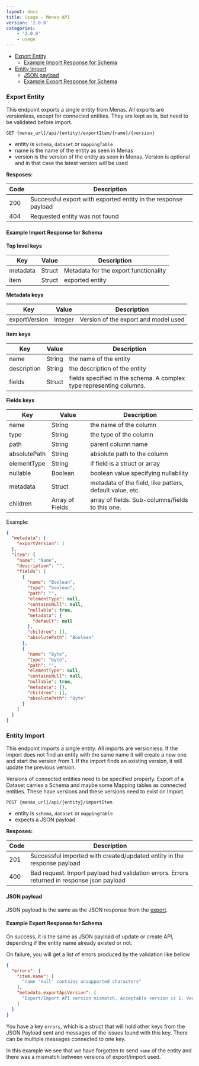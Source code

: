 ```yaml
---
layout: docs
title: Usage - Menas API
version: '2.0.0'
categories:
    - '2.0.0'
    - usage
---
```


- [Export Entity](#export-entity)
  - [Example Import Response for Schema](#example-import-response-for-schema)
- [Entity Import](#entity-import)
  - [JSON payload](#json-payload)
  - [Example Export Response for Schema](#example-export-response-for-schema)


### Export Entity

This endpoint exports a single entity from Menas. All exports are versionless, except for connected entities. They are kept as is, but need to be validated before import.

`GET {menas_url}/api/{entity}/exportItem/{name}/{version}`

- entity is `schema`, `dataset` or `mappingTable`
- name is the name of the entity as seen in Menas
- version is the version of the entity as seen in Menas. Version is optional and in that case the latest version will be used

**Resposes:**

| Code | Description |
|------|-------------|
| 200  | Successful export with exported entity in the response payload |
| 404  | Requested entity was not found |

#### Example Import Response for Schema

**Top level keys**

| Key | Value | Description |
|---|---|---|
| metadata | Struct | Metadata for the export functionality |
| item | Struct | exported entity |

**Metadata keys**

| Key | Value | Description |
|---|---|---|
| exportVersion | Integer | Version of the export and model used |

**Item keys**

| Key | Value | Description |
|---|---|---|
| name | String | the name of the entity |
| description | String | the description of the entity |
| fields | Struct | fields specified in the schema. A complex type representing columns. |

**Fields keys**

| Key | Value | Description |
|---|---|---|
| name | String | the name of the column |
| type | String | the type of the column |
| path | String | parent column name |
| absolutePath | String | absolute path to the column |
| elementType | String | if field is a struct or array |
| nullable | Boolean | boolean value specifying nullability |
| metadata | Struct | metadata of the field, like patters, default value, etc. |
| children | Array of Fields | array of fields. Sub-columns/fields to this one. |


Example:
```json
{
  "metadata": {
    "exportVersion": 1
  },
  "item": {
    "name": "Name",
    "description": "",
    "fields": [
      {
        "name": "Boolean",
        "type": "boolean",
        "path": "",
        "elementType": null,
        "containsNull": null,
        "nullable": true,
        "metadata": {
          "default": null
        },
        "children": [],
        "absolutePath": "Boolean"
      },
      {
        "name": "Byte",
        "type": "byte",
        "path": "",
        "elementType": null,
        "containsNull": null,
        "nullable": true,
        "metadata": {},
        "children": [],
        "absolutePath": "Byte"
      }
    ]
  }
}
```

### Entity Import

This endpoint imports a single entity. All imports are versionless. If the import does not find an entity with the same name it will create a new one and start the version from 1. If the import finds an existing version, it will update the previous version.

Versions of connected entities need to be specified properly. Export of a Dataset carries a Schema and maybe some Mapping tables as connected entities. These have versions and these versions need to exist on Import.

`POST {menas_url}/api/{entity}/importItem`

- entity is `schema`, `dataset` or `mappingTable`
- expects a JSON payload

**Resposes:**

| Code | Description |
|------|-------------|
| 201  | Successful imported with created/updated entity in the response payload |
| 400  | Bad request. Import payload had validation errors. Errors returned in response json payload |

#### JSON payload

JSON payload is the same as the JSON response from the [export](#example-import-response-for-schema).

#### Example Export Response for Schema

On success, it is the same as JSON payload of update or create API, depending if the entity name already existed or not.

On failure, you will get a list of errors produced by the validation like bellow

```json
{
  "errors": {
    "item.name": [
      "name 'null' contains unsupported characters"
    ],
    "metadata.exportApiVersion": [
      "Export/Import API version mismatch. Acceptable version is 1. Version passed is 2"
    ]
  }
}
```

You have a key `errors`, which is a struct that will hold other keys from the JSON Payload sent and messages of the issues found with this key. 
There can be multiple messages connected to one key.

In this example we see that we have forgotten to send `name` of the entity and there was a mismatch between versions of export/import used. 
